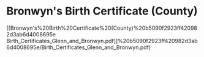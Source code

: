 # Bronwyn's Birth Certificate (County)

[[Bronwyn's%20Birth%20Certificate%20(County)%20b5090f2923ff420982d3ab6d4008695e Birth_Certificates_Glenn_and_Bronwyn.pdf]]%20b5090f2923ff420982d3ab6d4008695e/Birth_Certificates_Glenn_and_Bronwyn.pdf)